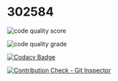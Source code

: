 # 302584

![code quality score](https://www.code-inspector.com/project/24995/score/svg)


![code quality grade](https://www.code-inspector.com/project/24995/status/svg)



[![Codacy Badge](https://app.codacy.com/project/badge/Grade/5fe5de5ae738451b9727e6040f80099e)](https://www.codacy.com/gh/dilipkumar26/302584/dashboard?utm_source=github.com&amp;utm_medium=referral&amp;utm_content=dilipkumar26/302584&amp;utm_campaign=Badge_Grade)


[![Contribution Check - Git Inspector](https://github.com/dilipkumar26/302584/actions/workflows/gitinspector.yml/badge.svg)](https://github.com/dilipkumar26/302584/actions/workflows/gitinspector.yml)

